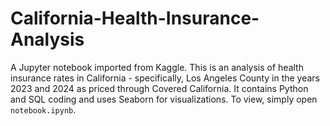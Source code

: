# California-Health-Insurance-Analysis
A Jupyter notebook imported from Kaggle. This is an analysis of health insurance rates in California - specifically, Los Angeles County in the years 2023 and 2024 as priced through Covered California.
It contains Python and SQL coding and uses Seaborn for visualizations.
To view, simply open `notebook.ipynb`.
